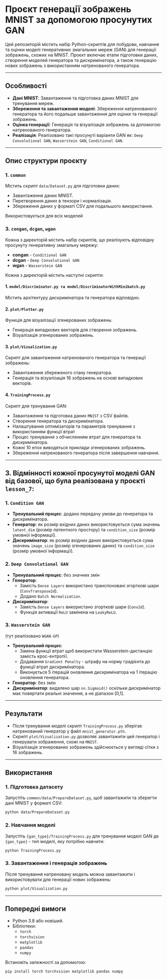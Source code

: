 
# Проєкт генерації зображень MNIST за допомогою просунутих GAN

Цей репозиторій містить набір Python-скриптів для побудови, навчання та оцінки моделі генеративних змагальних мереж (GAN) для генерації зображень, схожих на MNIST. Проєкт включає етапи підготовки даних, створення моделей генератора та дискримінатора, а також генерацію нових зображень з використанням натренованого генератора.

---

## Особливості

- **Дані MNIST**: Завантаження та підготовка даних MNIST для тренування мереж.
- **Збереження та завантаження моделі**: Збереження натренованого генератора та його подальше завантаження для оцінки та генерації зображень.
- **Оцінка генерації**: Генерація та візуалізація зображень за допомогою натренованого генератора.
- **Реалізація**: Реалізовано такі просунуті варіанти GAN як: `Deep Convolutional GAN`, `Wasserstein GAN`, `Conditional GAN`.  

---

## Опис структури проєкту

### 1. `common`
Містить скрипт `data/Dataset.py` для підготовки даних:
- Завантаження даних MNIST.
- Перетворення даних в тензори і нормалізація.
- Збереження даних у форматі CSV для подальшого використання.

Використовується для всіх моделей

### 3. `congan`, `dcgan`, `wgan`
Кожна з директорій містить набір скриптів, що реалізують відповідну просунуту генеративну змагальну мережу:
 - **congan** - `Conditional GAN`
 - **dcgan** - `Deep Convolutional GAN`
 - **wgan** - `Wasserstein GAN`

Кожна з директорій містить наступні скрипти:
#### 1. **`model/Discriminator.py та model/DiscriminatorWithMinibatch.py`**
Містить архітектуру дискримінатора та генератора відповідно.
#### 2. **`plot/Plotter.py`**
Функція для візуалізації згенерованих зображень:
- Генерація випадкових векторів для створення зображень.
- Візуалізація згенерованих зображень.
#### 3. **`plot/Vizualization.py`**
Скрипт для завантаження натренованого генератора та генерації зображень:
- Завантаження збереженого стану генератора.
- Генерація та візуалізація 16 зображень на основі випадкових векторів.
#### 4. **`TrainingProcess.py`**
Скрипт для тренування GAN:
- Завантаження та підготовка даних `MNIST` з CSV файлів.
- Створення генератора та дискримінатора.
- Налаштування оптимізаторів та параметрів тренування з використанням функції втрат
- Процес тренування з обчисленням втрат для генератора та дискримінатора.
- Кожні 10 епох виводяться приклади згенерованих зображень.
- Збереження натренованого генератора після завершення навчання.

---

## 3. Відмінності кожної просунутої моделі GAN від базової, що була реалізована у проєкті `lesson_7`:
### 1. **`Condition GAN`**
 - **Тренувальний процес**: додано передачу умови до генератора та дискримінатора.
 - **Генератор**: як розмір вхідних даних використовується сума значень `latent_dim` (розмір латентного простору) та `condition_size` (розмір умовної інформації).
 - **Дискримінатор**: як розмір вхідних даних використовується сума значень `image_size` (розмір згенерованих даних) та `condition_size` (розмір умовної інформації).
### 2. **`Deep Convolutional GAN`**
 - **Тренувальний процес**: без значних змін
 - **Генератор**: 
   - Замість `Dense Layers` використано транспоновані згорткові шари (`ConvTranspose2d`).
   - Додано `Batch Normalization`.
 - **Дискримінатор**: 
   - Замість `Dense Layers` використано згорткові шари (`Conv2d`). 
   - Функція активації `ReLU` замінена на `LeakyReLU`.
### 3. **`Wasserstein GAN`**
(тут реалізовано `WGAN-GP`)
 - **Тренувальний процес**: 
   - Заміна функції втрат щоб використати Wasserstein-дистанцію замість крос-ентропії.
   - Додавання `Gradient Penalty` - штрафу на норму градієнта до функції втрат дискримінатора.
   - Виконується 5 ітерацій оновлення дискримінатора на 1 ітерацію оновлення генератора.
 - **Генератор**: без змін
 - **Дискримінатор**: видалено шар `nn.Sigmoid()` оскільки дискримінатор має повертати реальні значення, а не діапазон [0,1].

---

## Результати

- Після тренування моделі скрипт `TrainingProcess.py` зберігає натренований генератор у файл `mnist_generator.pth`.
- Скрипт `plot/Vizualization.py` дозволяє завантажити цей генератор і генерувати зображення, схожі на `MNIST`.
- Візуалізація згенерованих зображень здійснюється у вигляді сітки з 16 зображень.
 
---

## Використання

### 1. Підготовка датасету
Запустіть `common/data/PrepareDataset.py`, щоб завантажити та зберегти дані MNIST у форматі CSV:

```bash
python data/PrepareDataset.py
```

### 2. Навчання моделі
Запустіть `{gan_type}/TrainingProcess.py` для тренування моделі GAN де `{gan_type}` - тип моделі, яку потрібно навчити:

```bash
python TrainingProcess.py
```

### 3. Завантаження і генерація зображень
Після тренування натреновану модель можна завантажити і використовувати для генерації нових зображень:

```bash
python plot/Visualization.py
```
---

## Попередні вимоги

- Python 3.8 або новіший.
- Бібліотеки:
  - `torch`
  - `torchvision`
  - `matplotlib`
  - `pandas`
  - `numpy`

Встановіть залежності за допомогою:

```bash
pip install torch torchvision matplotlib pandas numpy
```
